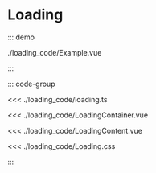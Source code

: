 # Loading

::: demo

./loading_code/Example.vue

:::

::: code-group

<<< ./loading_code/loading.ts

<<< ./loading_code/LoadingContainer.vue

<<< ./loading_code/LoadingContent.vue

<<< ./loading_code/Loading.css

:::
